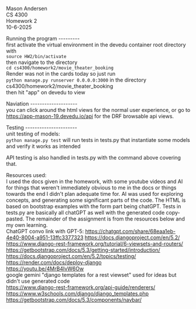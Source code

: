 Mason Andersen  
CS 4300  
Homework 2  
10-6-2025  

Running the program  ---------    
first activate the virtual environment in the devedu container root directory with  
`source HW2/bin/activate`  
then navigate to the directory  
`cd cs4300/homework2/movie_theater_booking`  
Render was not in the cards today so just run    
`python manage.py runserver 0.0.0.0:3000`  in the directory cs4300/homework2/movie_theater_booking  
then hit "app" on devedu to view 

Naviation --------------------  
you can click around the html views for the normal user experience, or go to  
https://app-mason-19.devedu.io/api for the DRF browsable api views. 

Testing ----------------------  
unit testing of models:  
`python manage.py test` will run tests in tests.py that instantiate some models and verify it works as intended

API testing is also handled in tests.py with the command above covering that.


Resources used:  
I used the docs given in the homework, with some youtube videos and AI for things that weren't immediately obvious to me in the docs or things towards the end I didn't plan adequate time for. 
AI was used for exploring concepts, and generating some significant parts of the code. The HTML is based on bootstrap examples with the form part being chatGPT. Tests in tests.py are basically all chatGPT as well with the generated code copy-pasted. The remainder of the assignment is from the resources below and my own learning.  
ChatGPT convo link with GPT-5: https://chatgpt.com/share/68eaa1eb-4e40-8004-a951-13ffc3377323 
https://docs.djangoproject.com/en/5.2/   
https://www.django-rest-framework.org/tutorial/6-viewsets-and-routers/   
https://getbootstrap.com/docs/5.3/getting-started/introduction/  
https://docs.djangoproject.com/en/5.2/topics/testing/  
https://render.com/docs/deploy-django  
https://youtu.be/4MrB4IvW6Ow  
google gemini "django templates for a rest viewset" used for ideas but didn't use generated code  
https://www.django-rest-framework.org/api-guide/renderers/  
https://www.w3schools.com/django/django_templates.php  
https://getbootstrap.com/docs/5.3/components/navbar/  
